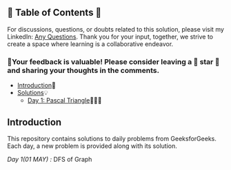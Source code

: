 ## 📜 Table of Contents 📜

For discussions, questions, or doubts related to this solution, please visit my LinkedIn: [Any Questions](https://www.linkedin.com/in/patel-hetkumar-sandipbhai-8b110525a). Thank you for your input, together, we strive to create a space where learning is a collaborative endeavor.

### 🔮Your feedback is valuable! Please consider leaving a 🌟 star 🌟 and sharing your thoughts in the comments.

- [Introduction](../README.md)📝
- [Solutions]()💡
  - [Day 1: Pascal Triangle]()📐➗🧠


## Introduction

This repository contains solutions to daily problems from GeeksforGeeks. Each day, a new problem is provided along with its solution.

*Day 1(01 MAY) :* DFS of Graph

<!--*Day 2(02 MAY) :* BFS of graph

*Day 3(03 MAY) :* Rotten Oranges

*Day 4(04 MAY) :* Undirected Graph Cycle

*Day 5(05 MAY) :* Find the number of islands

*Day 6(06 MAY) :* Topological sort

*Day 7(07 MAY) :* Directed Graph Cycle

*Day 8(08 MAY) :* Bridge edge in a graph

*Day 9(09 MAY) :* Articulation Point - II

*Day 10(10 MAY) :* Minimum cost to connect all houses in a city

*Day 11(11 MAY) :* Dijkstra Algorithm

*Day 12(12 MAY) :* Flood fill Algorithm

*Day 13(13 MAY) :* Clone an Undirected Graph

*Day 14(14 MAY) :* Alien Dictionary

*Day 15(15 MAY) :* Bellman-Ford

*Day 16(16 MAY) :* Floyd Warshall

*Day 17(17 MAY) :* Minimum Weight Cycle

*Day 18(18 MAY) :* Implement Trie

*Day 19(19 MAY) :* Maximum XOR of two numbers in an array

*Day 20(20 MAY) :* Find Only Repetitive Element from 1 to n-1

*Day 21(21 MAY) :* Missing in Array

*Day 22(22 MAY) :* Unique Number I

*Day 23(23 MAY) :* Unique Number II

*Day 24(24 MAY) :* Unique Number III

*Day 25(25 MAY) :* Majority Element

*Day 26(26 MAY) :* Is Binary Tree Heap

*Day 27(27 MAY) :* Multiply two strings	

*Day 28(28 MAY) :* Maximum sum of Non-adjacent nodes

*Day 29(29 MAY) :* Sort a linked list of 0s, 1s and 2s

*Day 30(30 MAY) :* Find length of Loop-->
